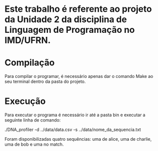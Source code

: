 # Este trabalho é referente ao projeto da Unidade 2 da disciplina de Linguagem de Programação no IMD/UFRN.

#

# Compilação

  Para compilar o programar, é necessário apenas dar o comando Make ao seu terminal dentro da pasta do projeto.

#

# Execução

  Para executar o programa é necessário ir até a pasta bin e executar a seguinte linha de comando:

  ./DNA_profiler -d ../data/data.csv -s ../data/nome_da_sequencia.txt

  Foram disponibilizadas quatro sequências: uma de alice, uma de charlie, uma de bob e uma no match.
